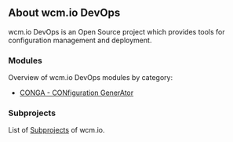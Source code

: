 ## About wcm.io DevOps

wcm.io DevOps is an Open Source project which provides tools for configuration management and deployment.


### Modules

Overview of wcm.io DevOps modules by category:

* [CONGA - CONfiguration GenerAtor](conga/)


### Subprojects

List of [Subprojects](http://wcm.io/subprojects.html) of wcm.io.
